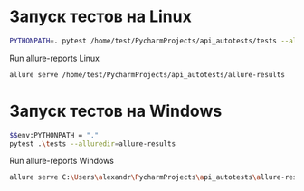 # Запуск тестов на Linux
```bash
PYTHONPATH=. pytest /home/test/PycharmProjects/api_autotests/tests --alluredir=allure-results 
```

Run allure-reports Linux
```bash
allure serve /home/test/PycharmProjects/api_autotests/allure-results
```

# Запуск тестов на Windows
```bash
$$env:PYTHONPATH = "."
pytest .\tests --alluredir=allure-results
```

Run allure-reports Windows
```bash
allure serve C:\Users\alexandr\PycharmProjects\api_autotests\allure-results
```
